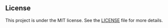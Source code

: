 ## License
This project is under the MIT license. See the [LICENSE](./LICENSE) file for more details.